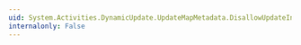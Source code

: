 ```yaml
---
uid: System.Activities.DynamicUpdate.UpdateMapMetadata.DisallowUpdateInsideThisActivity(System.String)
internalonly: False
---
```

